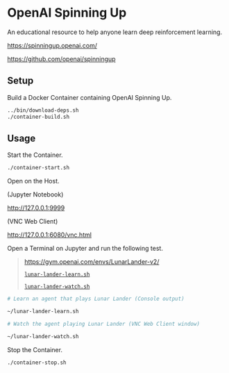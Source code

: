 # OpenAI Spinning Up

An educational resource to help anyone learn deep reinforcement learning.

https://spinningup.openai.com/

https://github.com/openai/spinningup


## Setup

Build a Docker Container containing OpenAI Spinning Up.

```sh
../bin/download-deps.sh
./container-build.sh
```


## Usage

Start the Container.

```sh
./container-start.sh
```

Open on the Host.

(Jupyter Notebook)

http://127.0.0.1:9999

(VNC Web Client)

http://127.0.0.1:6080/vnc.html


Open a Terminal on Jupyter and run the following test.

> https://gym.openai.com/envs/LunarLander-v2/
> 
> [`lunar-lander-learn.sh`](lunar-lander-learn.sh)
> 
> [`lunar-lander-watch.sh`](lunar-lander-watch.sh)

```sh
# Learn an agent that plays Lunar Lander (Console output)

~/lunar-lander-learn.sh

# Watch the agent playing Lunar Lander (VNC Web Client window) 

~/lunar-lander-watch.sh
```

Stop the Container.

```sh
./container-stop.sh
```
